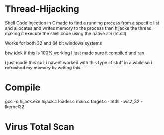 # Thread-Hijacking
Shell Code Injection in C made to find a running process from a specific list and allocates and writes memory to the process then hijacks the thread making it execute the shell code using the native api (nt.dll)

Works for both 32 and 64 bit windows systems

btw idek if this is 100% working I just made sure it compiled and ran

i just made this cuz i havent worked with this type of stuff in a while so i refreshed my memory by writing this

# Compile

gcc -o hijack.exe hijack.c loader.c main.c target.c -lntdll -lws2_32 -lkernel32

# Virus Total Scan
